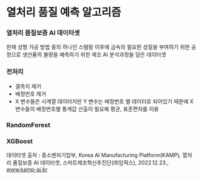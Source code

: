 # 열처리 품질 예측 알고리즘

### 열처리 품질보증 AI 데이터셋
판재 성형 가공 방법 중의 하나인 스탬핑 이후에 금속의 필요한 성질을 부여하기 위한 공정으로 생산품의 불량을 예측하기 위한 제조 AI 분석과정을 담은 데이터셋

### 전처리
<ul>
  <li>결측치 제거</li>
  <li>배정번호 제거</li>
  <li>X 변수들은 시계열 데이터지만 Y 변수는 배정번호 별 데이터로 되어있기 때문에 X 변수들의 배정번호별 통계값 산출이 필요해 평균, 표준편차를 이용</li>
</ul>

### RandomForest

### XGBoost


데이터셋 출처 : 중소벤처기업부, Korea AI Manufacturing Platform(KAMP), 열처리 품질보증 AI 데이터셋, 스마트제조혁신추진단(㈜임픽스), 2022.12.23., www.kamp-ai.kr

